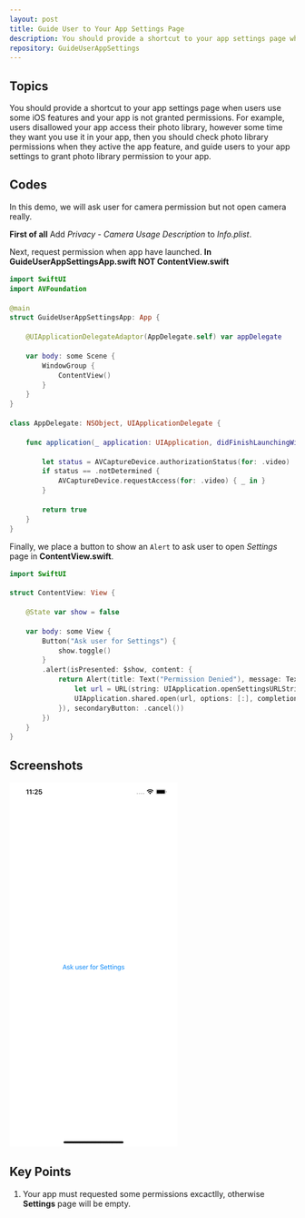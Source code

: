 ```yaml
---
layout: post
title: Guide User to Your App Settings Page
description: You should provide a shortcut to your app settings page when users use some iOS features and your app is not granted permissions. For example, users disallowed your app access their photo library, however some time they want you use it in your app, then you should check photo library permissions when they active the app feature, and guide users to your app settings to grant photo library permission to your app.
repository: GuideUserAppSettings
---
```


## Topics

You should provide a shortcut to your app settings page when users use some iOS features and your app is not granted permissions. For example, users disallowed your app access their photo library, however some time they want you use it in your app, then you should check photo library permissions when they active the app feature, and guide users to your app settings to grant photo library permission to your app.

## Codes

In this demo, we will ask user for camera permission but not open camera really.

**First of all** Add *Privacy - Camera Usage Description* to *Info.plist*.

Next, request permission when app have launched. **In GuideUserAppSettingsApp.swift NOT ContentView.swift**

```swift
import SwiftUI
import AVFoundation

@main
struct GuideUserAppSettingsApp: App {
    
    @UIApplicationDelegateAdaptor(AppDelegate.self) var appDelegate
    
    var body: some Scene {
        WindowGroup {
            ContentView()
        }
    }
}

class AppDelegate: NSObject, UIApplicationDelegate {
    
    func application(_ application: UIApplication, didFinishLaunchingWithOptions launchOptions: [UIApplication.LaunchOptionsKey : Any]? = nil) -> Bool {
        
        let status = AVCaptureDevice.authorizationStatus(for: .video)
        if status == .notDetermined {
            AVCaptureDevice.requestAccess(for: .video) { _ in }
        }
        
        return true
    }
}

```

Finally, we place a button to show an `Alert` to ask user to open *Settings* page in **ContentView.swift**.

```swift
import SwiftUI

struct ContentView: View {

    @State var show = false
    
    var body: some View {
        Button("Ask user for Settings") {
            show.toggle()
        }
        .alert(isPresented: $show, content: {
            return Alert(title: Text("Permission Denied"), message: Text("Grant permissions to App in Settings"), primaryButton: .default(Text("Go to Settings"), action: {
                let url = URL(string: UIApplication.openSettingsURLString)!
                UIApplication.shared.open(url, options: [:], completionHandler: nil)
            }), secondaryButton: .cancel())
        })
    }
}
```

## Screenshots

![Guide User App Settings](/assets/2021-04-29-guide-user-app-settings.gif)

## Key Points

1. Your app must requested some permissions excactlly, otherwise **Settings** page will be empty.
